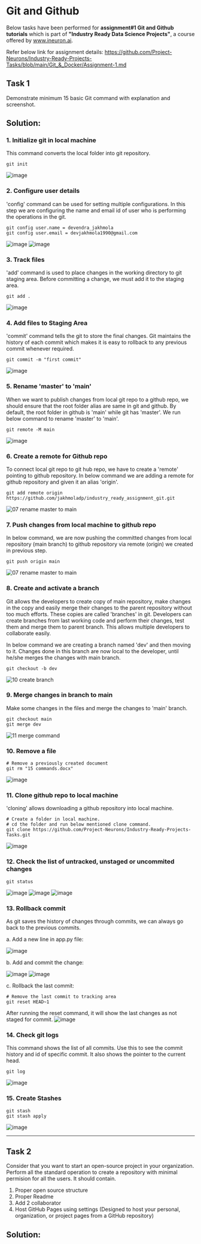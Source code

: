 # Git and Github
Below tasks have been performed for **assignment#1 Git and Github tutorials** which is part of **"Industry Ready Data Science Projects"**, a course offered by www.ineuron.ai. 

Refer below link for assignment details:
https://github.com/Project-Neurons/Industry-Ready-Projects-Tasks/blob/main/Git_&_Docker/Assignment-1.md


## Task 1
Demonstrate minimum 15 basic Git command with explanation and screenshot.

## Solution:
### 1. Initialize git in local machine
This command converts the local folder into git repository.
```
git init
```
![image](https://user-images.githubusercontent.com/54409180/194898129-6613ce90-4f90-4e04-b116-4d8e458d1d61.png)

### 2. Configure user details
'config' command can be used for setting multiple configurations. In this step we are configuring the name and email id of user who is performing the operations in the git. 
```
git config user.name = devendra_jakhmola
git config user.email = devjakhmola1990@gmail.com
```
![image](https://user-images.githubusercontent.com/54409180/194898231-69665e1c-ff21-49c6-a02f-7a56c2eed210.png)
![image](https://user-images.githubusercontent.com/54409180/194898341-3fde9ff1-26f8-495d-be75-fbf1a8dce5e9.png)

### 3. Track files
'add' command is used to place changes in the working directory to git staging area. Before committing a change, we must add it to the staging area.
```
git add .
```
![image](https://user-images.githubusercontent.com/54409180/194899072-43814961-9c54-4ff8-ba79-ed94500c4ee5.png)

### 4. Add files to Staging Area
'commit' command tells the git to store the final changes. Git maintains the history of each commit which makes it is easy to rollback to any previous commit whenever required.
```
git commit -m "first commit"
```
![image](https://user-images.githubusercontent.com/54409180/194900392-1ae7ae1f-8184-42b0-905c-a3fdb6b069c5.png)


### 5. Rename 'master' to 'main'
When we want to publish changes from local git repo to a github repo, we should ensure that the root folder alias are same in git and github. By default, the root folder in github is 'main' while git has 'master'. We run below command to rename 'master' to 'main'. 
```
git remote -M main
```
![image](https://user-images.githubusercontent.com/54409180/194901490-e7adc50d-d476-4c6e-9b10-d393ab966c65.png)

### 6. Create a remote for Github repo
To connect local git repo to git hub repo, we have to create a 'remote' pointing to github repository. In below command we are adding a remote for github repository and given it an alias 'origin'. 
```
git add remote origin https://github.com/jakhmoladp/industry_ready_assignment_git.git
```
![07  rename master to main](https://user-images.githubusercontent.com/54409180/194825758-1e290859-f22f-468b-9722-f452a2bd0e3b.JPG)

### 7. Push changes from local machine to github repo
In below command, we are now pushing the committed changes from local repository (main branch) to github repository via remote (origin) we created in previous step.
```
git push origin main
```
![07  rename master to main](https://user-images.githubusercontent.com/54409180/194825758-1e290859-f22f-468b-9722-f452a2bd0e3b.JPG)

### 8. Create and activate a branch
Git allows the developers to create copy of main repository, make changes in the copy and easily merge their changes to the parent repository without too much efforts.
These copies are called 'branches' in git. Developers can create branches from last working code and perform their changes, test them and merge them to parent branch. 
This allows multiple developers to collaborate easily. 

In below command we are creating a branch named 'dev' and then moving to it. Changes done in this branch are now local to the developer, until he/she merges the changes with main branch.
```
git checkout -b dev
```
![10  create branch](https://user-images.githubusercontent.com/54409180/194825525-04002b14-3d67-4a5a-bc71-d071fc6ac4ed.JPG)

### 9. Merge changes in branch to main
Make some changes in the files and merge the changes to 'main' branch.
```
git checkout main
git merge dev
```
![11  merge command](https://user-images.githubusercontent.com/54409180/194826917-a0f99c3d-1964-4e90-bf66-fcd1684daeb6.JPG)

### 10. Remove a file
```
# Remove a previously created document
git rm "15 commands.docx"
```
![image](https://user-images.githubusercontent.com/54409180/194824188-5fb5c5a9-d241-4b83-82c9-c507ddaeaf24.png)

### 11. Clone github repo to local machine
'cloning' allows downloading a github repository into local machine.
```
# Create a folder in local machine.
# cd the folder and run below mentioned clone command.
git clone https://github.com/Project-Neurons/Industry-Ready-Projects-Tasks.git
```
![image](https://user-images.githubusercontent.com/54409180/194828209-6c21040f-8ecf-47f7-99ab-2e1d2c3309e3.png)

### 12. Check the list of untracked, unstaged or uncommited changes
```
git status
```
![image](https://user-images.githubusercontent.com/54409180/194828660-9e92dc56-08d6-464b-aa44-005c61bbc2e7.png)
![image](https://user-images.githubusercontent.com/54409180/194829760-509ee65d-d4db-4f85-8662-f58303b29e1d.png)
![image](https://user-images.githubusercontent.com/54409180/194829870-6820c0c7-cbda-43c1-bbff-f385eb98e3a9.png)

### 13. Rollback commit
As git saves the history of changes through commits, we can always go back to the previous commits.

a. Add a new line in app.py file:

![image](https://user-images.githubusercontent.com/54409180/194831390-f24418a9-189e-433a-bf20-b232844168c3.png)

b. Add and commit the change:

![image](https://user-images.githubusercontent.com/54409180/194831567-7301edc4-f3d0-4a15-ad83-2ee92c201ea6.png)
![image](https://user-images.githubusercontent.com/54409180/194831610-f2bc3da0-91bb-40e5-bcb0-d674466ed84d.png)

c. Rollback the last commit:
```
# Remove the last commit to tracking area
git reset HEAD~1
```

After running the reset command, it will show the last changes as not staged for commit.
![image](https://user-images.githubusercontent.com/54409180/194831888-d916d1d4-1ce4-43df-97f5-b63d56a552a7.png)

### 14. Check git logs
This command shows the list of all commits. Use this to see the commit history and id of specific commit. It also shows the pointer to the current head.
```
git log
```
![image](https://user-images.githubusercontent.com/54409180/194832578-20eb3a8a-3bac-4790-b45b-04a00d1e0c40.png)

### 15. Create Stashes
```
git stash 
git stash apply
```
![image](https://user-images.githubusercontent.com/54409180/194833942-23c2d824-6927-4655-af2b-83d91d7eeb36.png)

----------------------------------------------------------------------------------------------------------------
## Task 2
Consider that you want to start an open-source project in your organization. Perform all the standard operation to create a repository with minimal permision for all the users. It should contain.
1. Proper open source structure
2. Proper Readme
3. Add 2 collaborator
4. Host GitHub Pages using settings (Designed to host your personal, organization, or project pages from a GitHub repository)

## Solution:
